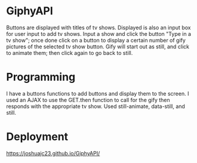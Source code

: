 # GiphyAPI

Buttons are displayed with titles of tv shows. Displayed is also an input box for user input to add tv shows.  Input a show and click the button "Type in a tv show"; once done click on a button to display a certain number of gify pictures of the selected tv show button.  Gify will start out as still, and click to animate them; then click again to go back to still.

# Programming

I have a buttons functions to add buttons and display them to the screen.  I used an AJAX to use the GET.then function to call for the gify then responds with the appropriate tv show. Used still-animate, data-still, and still.

# Deployment

https://joshuajc23.github.io/GiphyAPI/

